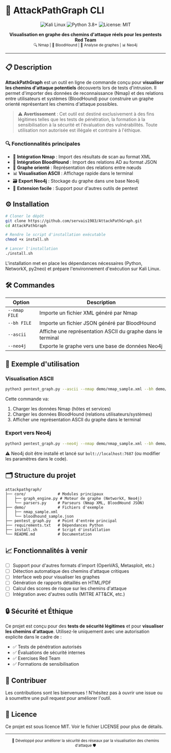 # 🧠 AttackPathGraph CLI

<p align="center">
  <img src="https://img.shields.io/badge/Kali-Linux-557C94?style=for-the-badge&logo=kali-linux&logoColor=white" alt="Kali Linux"/>
  <img src="https://img.shields.io/badge/Python-3.8+-blue.svg?style=for-the-badge&logo=python&logoColor=white" alt="Python 3.8+"/>
  <img src="https://img.shields.io/badge/License-MIT-green.svg?style=for-the-badge" alt="License: MIT"/>
</p>

<p align="center">
  <b>Visualisation en graphe des chemins d'attaque réels pour les pentests Red Team</b><br>
  <sub>🔍 Nmap | 🔄 BloodHound | 🎯 Analyse de graphes | 📊 Neo4j</sub>
</p>

---

## 📋 Description

**AttackPathGraph** est un outil en ligne de commande conçu pour **visualiser les chemins d'attaque potentiels** découverts lors de tests d'intrusion. Il permet d'importer des données de reconnaissance (Nmap) et des relations entre utilisateurs et systèmes (BloodHound) pour construire un graphe orienté représentant les chemins d'attaque possibles.

> ⚠️ **Avertissement** : Cet outil est destiné exclusivement à des fins légitimes telles que les tests de pénétration, la formation à la sensibilisation à la sécurité et l'évaluation des vulnérabilités. Toute utilisation non autorisée est illégale et contraire à l'éthique.

### 🔍 Fonctionnalités principales

- 📄 **Intégration Nmap** : Import des résultats de scan au format XML
- 🔗 **Intégration BloodHound** : Import des relations AD au format JSON
- 🔄 **Graphe orienté** : Représentation des relations entre nœuds
- 📊 **Visualisation ASCII** : Affichage rapide dans le terminal
- 🗃️ **Export Neo4j** : Stockage du graphe dans une base Neo4j
- 🔄 **Extension facile** : Support pour d'autres outils de pentest

## ⚙️ Installation

```bash
# Cloner le dépôt
git clone https://github.com/servais1983/AttackPathGraph.git
cd AttackPathGraph

# Rendre le script d'installation exécutable
chmod +x install.sh

# Lancer l'installation
./install.sh
```

L'installation met en place les dépendances nécessaires (Python, NetworkX, py2neo) et prépare l'environnement d'exécution sur Kali Linux.

## 🛠️ Commandes

| Option | Description | 
|----------|-------------|
| `--nmap FILE` | Importe un fichier XML généré par Nmap |
| `--bh FILE` | Importe un fichier JSON généré par BloodHound |
| `--ascii` | Affiche une représentation ASCII du graphe dans le terminal |
| `--neo4j` | Exporte le graphe vers une base de données Neo4j |

## 🚀 Exemple d'utilisation

### Visualisation ASCII

```bash
python3 pentest_graph.py --ascii --nmap demo/nmap_sample.xml --bh demo/bloodhound_sample.json
```

Cette commande va:
1. Charger les données Nmap (hôtes et services)
2. Charger les données BloodHound (relations utilisateurs/systèmes)
3. Afficher une représentation ASCII du graphe dans le terminal

### Export vers Neo4j

```bash
python3 pentest_graph.py --neo4j --nmap demo/nmap_sample.xml --bh demo/bloodhound_sample.json
```

⚠️ Neo4j doit être installé et lancé sur `bolt://localhost:7687` (ou modifier les paramètres dans le code).

## 🗂️ Structure du projet

```
attackpathgraph/
├── core/              # Modules principaux
│   ├── graph_engine.py # Moteur de graphe (NetworkX, Neo4j)
│   └── parsers.py     # Parseurs (Nmap XML, BloodHound JSON)
├── demo/              # Fichiers d'exemple
│   ├── nmap_sample.xml
│   └── bloodhound_sample.json
├── pentest_graph.py   # Point d'entrée principal
├── requirements.txt   # Dépendances Python
├── install.sh         # Script d'installation
└── README.md          # Documentation
```

## 📈 Fonctionnalités à venir

- [ ] Support pour d'autres formats d'import (OpenVAS, Metasploit, etc.)
- [ ] Détection automatique des chemins d'attaque critiques
- [ ] Interface web pour visualiser les graphes
- [ ] Génération de rapports détaillés en HTML/PDF
- [ ] Calcul des scores de risque sur les chemins d'attaque
- [ ] Intégration avec d'autres outils (MITRE ATT&CK, etc.)

## 🔒 Sécurité et Éthique

Ce projet est conçu pour des **tests de sécurité légitimes** et pour **visualiser les chemins d'attaque**. Utilisez-le uniquement avec une autorisation explicite dans le cadre de :

- ✅ Tests de pénétration autorisés
- ✅ Évaluations de sécurité internes
- ✅ Exercises Red Team
- ✅ Formations de sensibilisation

## 🤝 Contribuer

Les contributions sont les bienvenues ! N'hésitez pas à ouvrir une issue ou à soumettre une pull request pour améliorer l'outil.

## 📄 Licence

Ce projet est sous licence MIT. Voir le fichier LICENSE pour plus de détails.

---

<p align="center">
  <sub>🔐 Développé pour améliorer la sécurité des réseaux par la visualisation des chemins d'attaque 🛡️</sub>
</p>
